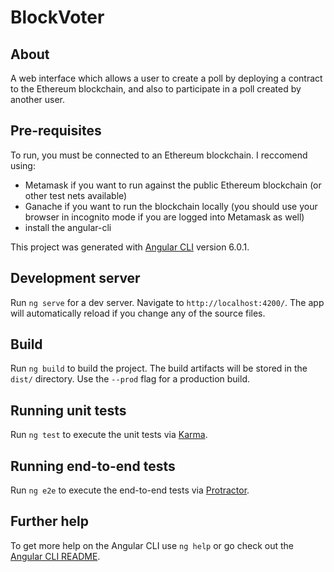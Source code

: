 # BlockVoter

## About
A web interface which allows a user to create a poll by deploying a contract to the Ethereum blockchain, and also to participate in a poll created by another user. 

## Pre-requisites
To run, you must be connected to an Ethereum blockchain. I reccomend using:
- Metamask if you want to run against the public Ethereum blockchain (or other test nets available)
- Ganache if you want to run the blockchain locally (you should use your browser in incognito mode if you are logged into Metamask as well)
- install the angular-cli

This project was generated with [Angular CLI](https://github.com/angular/angular-cli) version 6.0.1.

## Development server

Run `ng serve` for a dev server. Navigate to `http://localhost:4200/`. The app will automatically reload if you change any of the source files.

## Build

Run `ng build` to build the project. The build artifacts will be stored in the `dist/` directory. Use the `--prod` flag for a production build.

## Running unit tests

Run `ng test` to execute the unit tests via [Karma](https://karma-runner.github.io).

## Running end-to-end tests

Run `ng e2e` to execute the end-to-end tests via [Protractor](http://www.protractortest.org/).

## Further help

To get more help on the Angular CLI use `ng help` or go check out the [Angular CLI README](https://github.com/angular/angular-cli/blob/master/README.md).
